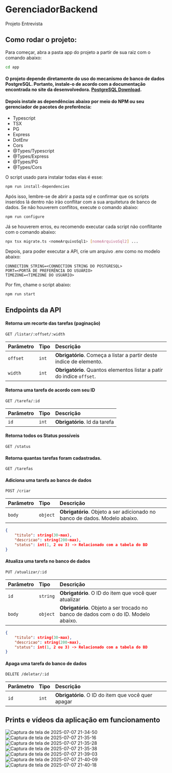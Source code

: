 # GerenciadorBackend
Projeto Entrevista

## Como rodar o projeto:

Para começar, abra a pasta app do projeto a partir de sua raiz com o comando abaixo:
```bash
cd app
```

#### O projeto depende diretamente do uso do mecanismo de banco de dados PostgreSQL. Portanto, instale-o de acordo com a documentação encontrada no site da desenvolvedora. [PostgreSQL Download](https://www.postgresql.org/download/).

#### Depois instale as dependências abaixo por meio do NPM ou seu gerenciador de pacotes de preferência:
- Typescript
- TSX
- PG
- Express
- DotEnv
- Cors
- @Types/Typescript
- @Types/Express
- @Types/PG
- @Types/Cors

O script usado para instalar todas elas é esse:
```bash
npm run install-dependencies
```

Após isso, lembre-se de abrir a pasta sql e confirmar que os scripts inseridos lá dentro não irão conflitar com a sua arquitetura de banco de dados. Se não houverem conflitos, execute o comando abaixo:
```bash
npm run configure
```

Já se houverem erros, eu recomendo executar cada script não conflitante com o comando abaixo:
```bash
npx tsx migrate.ts <nomeArquivoSql1> [nomeArquivoSql2] ...
```

Depois, para poder executar a API, crie um arquivo .env como no modelo abaixo:
```dotenv
CONNECTION_STRING=<CONNECTION STRING DO POSTGRESQL>
PORT=<PORTA DE PREFERÊNCIA DO USUÁRIO>
TIMEZONE=<TIMEZONE DO USUÁRIO>
```

Por fim, chame o script abaixo:
```bash
npm run start
```

## Endpoints da API

#### Retorna um recorte das tarefas (paginação)

```http
GET /listar/:offset/:width
```

| Parâmetro   | Tipo       | Descrição                                                             |
| :---------- | :--------- | :-------------------------------------------------------------------- |
| `offset`    | `int`      | **Obrigatório**. Começa a listar a partir deste indice de elemento.   |
| `width`     | `int`      | **Obrigatório**. Quantos elementos listar a patir do indice `offset`. |

#### Retorna uma tarefa de acordo com seu ID

```http
GET /tarefa/:id
```

| Parâmetro   | Tipo       | Descrição                                                             |
| :---------- | :--------- | :-------------------------------------------------------------------- |
| `id`        | `int`      | **Obrigatório**. Id da tarefa                                         |

#### Retorna todos os Status possíveis

```http
GET /status
```

#### Retorna quantas tarefas foram cadastradas.

```http
GET /tarefas
```

#### Adiciona uma tarefa ao banco de dados

```http
POST /criar
```
| Parâmetro   | Tipo       | Descrição                                                                  |
| :---------- | :--------- | :------------------------------------------------------------------------- |
| `body`      | `object`   | **Obrigatório**. Objeto a ser adicionado no banco de dados. Modelo abaixo. |

```json
{
    "titulo": string(30-max),
    "descricao": string(200-max),
    "status": int(1, 2 ou 3) -> Relacionado com a tabela do BD
}
```

#### Atualiza uma tarefa no banco de dados

```http
PUT /atualizar/:id
```

| Parâmetro   | Tipo       | Descrição                                                                           |
| :---------- | :--------- | :---------------------------------------------------------------------------------- |
| `id`        | `string`   | **Obrigatório**. O ID do item que você quer atualizar                               |
| `body`      | `object`   | **Obrigatório**. Objeto a ser trocado no banco de dados com o do ID. Modelo abaixo. |

```json
{
    "titulo": string(30-max),
    "descricao": string(200-max),
    "status": int(1, 2 ou 3) -> Relacionado com a tabela do BD
}
```

#### Apaga uma tarefa do banco de dados

```http
DELETE /deletar/:id
```

| Parâmetro   | Tipo       | Descrição                                          |
| :---------- | :--------- | :------------------------------------------------- |
| `id`        | `int`      | **Obrigatório**. O ID do item que você quer apagar |

## Prints e vídeos da aplicação em funcionamento
![Captura de tela de 2025-07-07 21-34-50](https://github.com/user-attachments/assets/b7b3624e-aef5-4619-ade8-c2a345c2dd31)
![Captura de tela de 2025-07-07 21-35-16](https://github.com/user-attachments/assets/09fe0ce1-d182-4381-8763-f270b711b413)
![Captura de tela de 2025-07-07 21-35-28](https://github.com/user-attachments/assets/f51981cf-ae95-41a5-ae66-ee2e5e2dc404)
![Captura de tela de 2025-07-07 21-35-38](https://github.com/user-attachments/assets/d3f8a254-6fb0-489d-a194-eda840a0d1d1)
![Captura de tela de 2025-07-07 21-39-03](https://github.com/user-attachments/assets/ca70641b-388b-4438-acbc-f7e9e765b515)
![Captura de tela de 2025-07-07 21-40-09](https://github.com/user-attachments/assets/62a8704a-4d0d-455e-ac06-3565b2d29838)
![Captura de tela de 2025-07-07 21-40-18](https://github.com/user-attachments/assets/6f450eeb-8a43-4769-907c-5ec97e936dbc)
